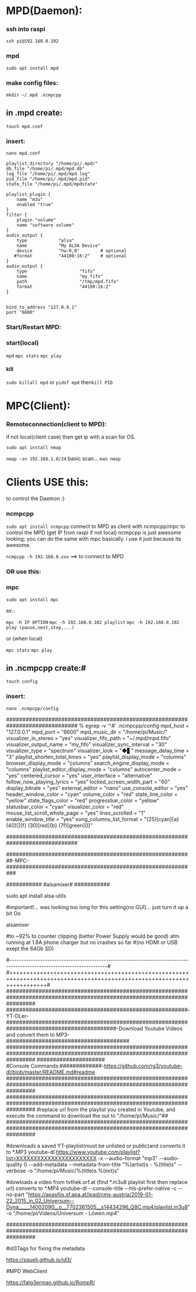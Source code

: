 # MPD(Daemon):

### ssh into raspi 
`ssh pi@192.168.0.102` 

### mpd
`sudo apt install mpd`

### make config files:

`mkdir ~/.mpd .ncmpcpp` 

## in .mpd create:
`touch mpd.conf`

### insert:
`nano mpd.conf`
```music_directory "/home/pi/Music/"
playlist_directory "/home/pi/.mpd/"
db_file "/home/pi/.mpd/mpd.db"
log_file "/home/pi/.mpd/mpd.log"
pid_file "/home/pi/.mpd/mpd.pid"
state_file "/home/pi/.mpd/mpdstate"

playlist_plugin {
    name "m3u"
    enabled "true"
}
filter {
    plugin "volume"
    name "software volume"
}
audio_output {
    type            "alsa"
    name            "My ALSA Device"
    device          "hw:0,0"        # optional
   #format          "44100:16:2"    # optional
}
audio_output {
    type                    "fifo"
    name                    "my_fifo"
    path                    "/tmp/mpd.fifo"
    format                  "44100:16:2"
}

 
bind_to_address "127.0.0.1"
port "6600"
```
### Start/Restart MPD:

### start(local)
`mpd`
`mpc stats`
`mpc play`

#### kill
`sudo killall mpd` or `pidof mpd` then`kill PID`

# MPC(Client):
### Remoteconnection(client to MPD):

if not local(client case) then get ip with a scan for OS.

`sudo apt install nmap`

`nmap -sn 192.168.1.0/24` basic scan... `man nmap`

# Clients USE this:
to control the Daemon :)

### ncmpcpp 
`sudo apt install ncmpcpp`
connect to MPD as client with ncmpcpp/mpc to control the MPD (get IP from raspi if not local) 
ncmpcpp is just awesome looking; you can do the same with mpc basically.
i use it just because its awesome.

`ncmpcpp -h 192.168.0.xxx` ==> to connect to MPD 

### OR use this:

### mpc 
`sudo apt install mpc`

ex.:

`mpc -h IP OPTION`
`mpc -h 192.168.0.102 playlist`
`mpc -h 192.168.0.102 play (pause,next,stop,...)`

or (when local)

`mpc stats`
`mpc play`

## in .ncmpcpp create:#

`touch config`

### insert:

`nano .ncmpcpp/config`

##############################################################################
% egrep -v '^#' .ncmpcpp/config
mpd_host = "127.0.0.1"
mpd_port = "6600"
mpd_music_dir = "/home/pi/Music/"
visualizer_in_stereo = "yes"
visualizer_fifo_path = "~/.mpd/mpd.fifo"
visualizer_output_name = "my_fifo"
visualizer_sync_interval = "30"
visualizer_type = "spectrum"
visualizer_look = "◆▋"
message_delay_time = "3"
playlist_shorten_total_times = "yes"
playlist_display_mode = "columns"
browser_display_mode = "columns"
search_engine_display_mode = "columns"
playlist_editor_display_mode = "columns"
autocenter_mode = "yes"
centered_cursor = "yes"
user_interface = "alternative"
follow_now_playing_lyrics = "yes"
locked_screen_width_part = "60"
display_bitrate = "yes"
external_editor = "nano"
use_console_editor = "yes"
header_window_color = "cyan"
volume_color = "red"
state_line_color = "yellow"
state_flags_color = "red"
progressbar_color = "yellow"
statusbar_color = "cyan"
visualizer_color = "red"
mouse_list_scroll_whole_page = "yes"
lines_scrolled = "1"
enable_window_title = "yes"
song_columns_list_format = "(25)[cyan]{a} (40)[]{f} (30)[red]{b} (7f)[green]{l}"

##############################################################################

##########################################################-MPC-###########################################################

###########
#alsamixer#
###########

sudo apt install alsa-utils

#important!... was looking too long for this setting(no GUI)... just turn it up a bit Oo

alsamixer

#to ~92% to counter clipping (better Power Supply would be good) atm running at 1.8A phone charger but no crashes so far
#(no HDMI or USB exept the 64Gb SD)  

#-----------------------------------------------------------------------------------------------------------------------#
#+++++++++++++++++++++++++++++++++++++++++++++++++++++++++++++++++++++++++++++++++++++++++++++++++++++++++++++++++++++++#
#########################################################################################################################
########################################################-YT-DLer-########################################################
##################################-Download Youtube Videos and convert them to MP3-######################################
#########################################################################################################################
#####################										  
#Console Commands:#############-https://github.com/rg3/youtube-dl/blob/master/README.md#readme
#########################################################################################################################
#########################################################################################################################
#replace url from the playlist you created in Youtube, and execute the command to download the out to "/home/pi/Music/"##
#########################################################################################################################


#downloads a saved YT-playlist(must be unlisted or public)and converts it to *.MP3
youtube-dl https://www.youtube.com/playlist?list=XXXXXXXXXXXXXXXXXXXXXXX -x --audio-format "mp3" --audio-quality 0 --add-metadata --metadata-from-title "%(artist)s - %(title)s" --verbose -o "/home/pi/Music/%(title)s.%(ext)s"


#dowloads a video from tvthek.orf.at (find *.m3u8 playlist first then replace url) converts to *.MP4
youtube-dl --console-title --hls-prefer-native -c --no-part "https://apasfiis.sf.apa.at/ipad/cms-austria/2019-01-22_2015_in_02_Universum--Dyna_____14002090__o__7702361505__s14434296_Q8C.mp4/playlist.m3u8" -o "/home/pi/Videos/Universum - Löwen.mp4"

#########################################################################################################################

#id3Tags for fixing the metadata

https://squell.github.io/id3/

#MPD WebClient

https://fatg3erman.github.io/RompR/

